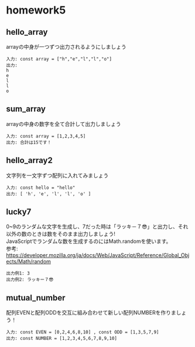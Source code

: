 # homework5
## hello_array
arrayの中身が一つずつ出力されるようにしましょう
```
入力: const array = ["h","e","l","l","o"]
出力:
h
e
l
l
o
```

## sum_array
arrayの中身の数字を全て合計して出力しましょう
```
入力: const array = [1,2,3,4,5]
出力: 合計は15です！
```

## hello_array2
文字列を一文字ずつ配列に入れてみましょう
```
入力: const hello = "hello"
出力: [ 'h', 'e', 'l', 'l', 'o' ]
```

## lucky7
0~9のランダムな文字を生成し、7だった時は「ラッキ－７😎」と出力し、それ以外の数のときは数をそのまま出力しましょう!  
JavaScriptでランダムな数を生成するのにはMath.randomを使います。  
参考: https://developer.mozilla.org/ja/docs/Web/JavaScript/Reference/Global_Objects/Math/random
```
出力例1: 3
出力例2: ラッキー７😎
```

## mutual_number
配列EVENと配列ODDを交互に組み合わせて新しい配列NUMBERを作りましょう！
```
入力: const EVEN = [0,2,4,6,8,10] , const ODD = [1,3,5,7,9]
出力: const NUMBER = [1,2,3,4,5,6,7,8,9,10]
```
